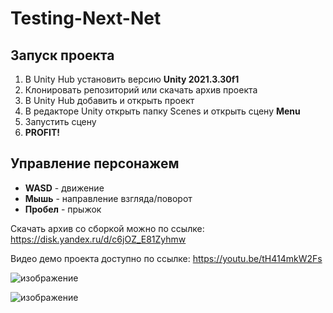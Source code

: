 # Testing-Next-Net

## Запуск проекта
1. В Unity Hub установить версию **Unity 2021.3.30f1**
2. Клонировать репозиторий или скачать архив проекта
3. В Unity Hub добавить и открыть проект
4. В редакторе Unity открыть папку Scenes и открыть сцену **Menu**
5. Запустить сцену
6. **PROFIT!**

## Управление персонажем
* **WASD** - движение
* **Мышь** - направление взгляда/поворот
* **Пробел** - прыжок

Скачать архив со сборкой можно по ссылке: https://disk.yandex.ru/d/c6jOZ_E81Zyhmw

Видео демо проекта доступно по ссылке: https://youtu.be/tH414mkW2Fs

![изображение](https://github.com/Shun-Kin/Testing-Next-Net/assets/45999232/a942d774-596b-4f00-8d9b-12b61fddf9cd)

![изображение](https://github.com/Shun-Kin/Testing-Next-Net/assets/45999232/7b6c1e40-7235-4ef2-b3bb-eeb3dfd49f59)
